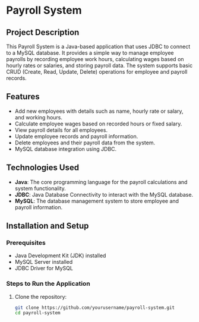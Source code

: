 # Payroll System

## Project Description
This Payroll System is a Java-based application that uses JDBC to connect to a MySQL database. It provides a simple way to manage employee payrolls by recording employee work hours, calculating wages based on hourly rates or salaries, and storing payroll data. The system supports basic CRUD (Create, Read, Update, Delete) operations for employee and payroll records.

## Features
- Add new employees with details such as name, hourly rate or salary, and working hours.
- Calculate employee wages based on recorded hours or fixed salary.
- View payroll details for all employees.
- Update employee records and payroll information.
- Delete employees and their payroll data from the system.
- MySQL database integration using JDBC.

## Technologies Used
- **Java**: The core programming language for the payroll calculations and system functionality.
- **JDBC**: Java Database Connectivity to interact with the MySQL database.
- **MySQL**: The database management system to store employee and payroll information.

## Installation and Setup

### Prerequisites
- Java Development Kit (JDK) installed
- MySQL Server installed
- JDBC Driver for MySQL

### Steps to Run the Application
1. Clone the repository:
   ```bash
   git clone https://github.com/yourusername/payroll-system.git
   cd payroll-system

